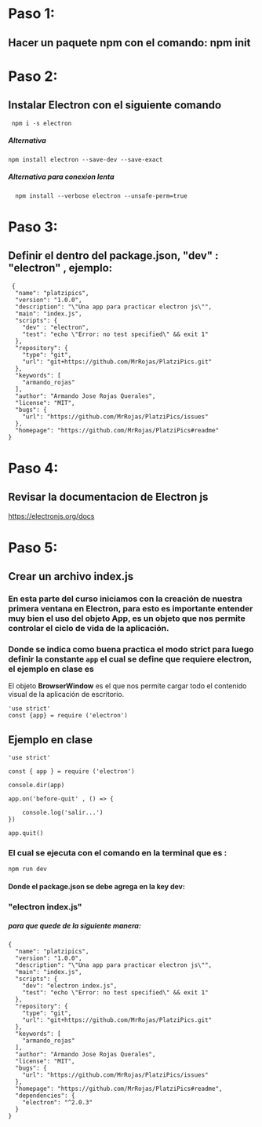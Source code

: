 # Paso 1:

## Hacer un paquete npm con el comando: npm init 


# Paso 2:

## Instalar Electron con el siguiente comando


     npm i -s electron

##### *Alternativa* 
	npm install electron --save-dev --save-exact

##### Alternativa para conexion lenta 

      npm install --verbose electron --unsafe-perm=true

# Paso 3: 

## Definir el dentro del package.json,  "dev" : "electron" , ejemplo: 


     {
      "name": "platzipics",
      "version": "1.0.0",
      "description": "\"Una app para practicar electron js\"",
      "main": "index.js",
      "scripts": {
        "dev" : "electron",
        "test": "echo \"Error: no test specified\" && exit 1"
      },
      "repository": {
        "type": "git",
        "url": "git+https://github.com/MrRojas/PlatziPics.git"
      },
      "keywords": [
        "armando_rojas"
      ],
      "author": "Armando Jose Rojas Querales",
      "license": "MIT",
      "bugs": {
        "url": "https://github.com/MrRojas/PlatziPics/issues"
      },
      "homepage": "https://github.com/MrRojas/PlatziPics#readme"
    }

# Paso 4:

## Revisar la documentacion de Electron js

https://electronjs.org/docs

# Paso 5: 

## Crear un archivo index.js 

### En esta parte del curso iniciamos con la creación de nuestra primera ventana en Electron, para esto es importante entender muy bien el uso del objeto  **App**, es un objeto que nos permite controlar el ciclo de vida de la aplicación.

### Donde se indica como buena practica el modo strict para luego definir la constante `app`  el cual se define que requiere electron, el ejemplo en clase es 

El objeto  **BrowserWindow** es el que nos permite cargar todo el contenido visual de la aplicación de escritorio.

    'use strict'
    const {app} = require ('electron')

## Ejemplo en clase 

    'use strict'
    
    const { app } = require ('electron')
    
    console.dir(app)
    
    app.on('before-quit' , () => {
    
    	console.log('salir...')
    })
    
    app.quit()

### El cual se ejecuta con el comando en la terminal que es :

    npm run dev 

#### Donde el package.json se debe agrega en la key dev:

### "electron index.js"

##### para que quede de la siguiente manera: 

    {
      "name": "platzipics",
      "version": "1.0.0",
      "description": "\"Una app para practicar electron js\"",
      "main": "index.js",
      "scripts": {
        "dev": "electron index.js",
        "test": "echo \"Error: no test specified\" && exit 1"
      },
      "repository": {
        "type": "git",
        "url": "git+https://github.com/MrRojas/PlatziPics.git"
      },
      "keywords": [
        "armando_rojas"
      ],
      "author": "Armando Jose Rojas Querales",
      "license": "MIT",
      "bugs": {
        "url": "https://github.com/MrRojas/PlatziPics/issues"
      },
      "homepage": "https://github.com/MrRojas/PlatziPics#readme",
      "dependencies": {
        "electron": "^2.0.3"
      }
    }

